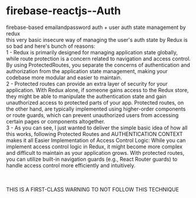 # firebase-reactjs--Auth
firebase-based emailandpassword auth + user auth state management by redux
<br>
this very basic insecure way of managing the user's auth state by Redux is so bad and here's bunch of reasons:
<br>
1 - Redux is primarily designed for managing application state globally, while route protection is a concern related to navigation and access control. By using ProtectedRoutes, you separate the concerns of authentication and authorization from the application state management, making your codebase more modular and easier to maintain.
<br>
2 - Protected routes can provide an extra layer of security for your application. With Redux alone, if someone gains access to the Redux store, they might be able to manipulate the authentication state and gain unauthorized access to protected parts of your app. Protected routes, on the other hand, are typically implemented using higher-order components or route guards, which can prevent unauthorized users from accessing certain pages or components altogether.
<br>
3 - As you can see, I just wanted to deliver the simple basic idea of how all this works, following Protected Routes and AUTHENTICATION CONTEXT makes it all Easier Implementation of Access Control Logic: While you can implement access control logic in Redux, it might become more complex and difficult to maintain as your application grows. With protected routes, you can utilize built-in navigation guards (e.g., React Router guards) to handle access control more efficiently and intuitively.

<br> <br>  THIS IS A FIRST-CLASS WARNING TO NOT FOLLOW THIS TECHNIQUE
